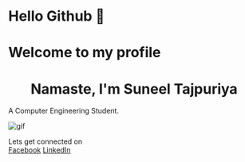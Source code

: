 
# Hello Github 👋

# Welcome to my profile

# <center>Namaste, I'm Suneel Tajpuriya</center>

A Computer Engineering Student.

![gif](https://media.giphy.com/media/3oriO7A7bt1wsEP4cw/giphy.gif)  

Lets get connected on  
[Facebook](https://facebook.com/tajpuriyasuneel)
[LinkedIn](https://linkedin.com/in/tajpuriyasuneel)


<!--
**tajpuriyasuneel/tajpuriyasuneel** is a ✨ _special_ ✨ repository because its `README.md` (this file) appears on your GitHub profile.

Here are some ideas to get you started:

- 🔭 I’m currently working on ...
- 🌱 I’m currently learning ...
- 👯 I’m looking to collaborate on ...
- 🤔 I’m looking for help with ...
- 💬 Ask me about ...
- 📫 How to reach me: ...
- 😄 Pronouns: ...
- ⚡ Fun fact: ...
-->
